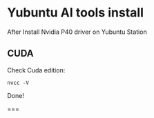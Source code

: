 # Yubuntu AI tools install
After Install Nvidia P40 driver on Yubuntu Station

## CUDA 

Check Cuda edition:
```
nvcc -V
```







Done!

===
